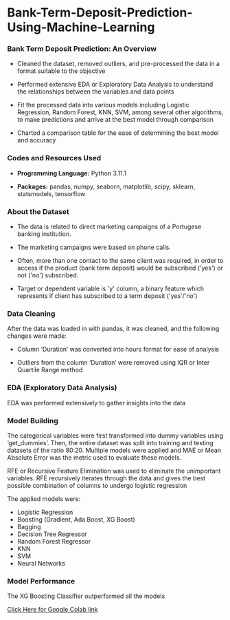# Bank-Term-Deposit-Prediction-Using-Machine-Learning

### **Bank Term Deposit Prediction: An Overview**  

* Cleaned the dataset, removed outliers, and pre-processed the data in a format suitable to the objective 

* Performed extensive EDA or Exploratory Data Analysis to understand the relationships between the 
variables and data points 

* Fit the processed data into various models including Logistic Regression, Random Forest, KNN, SVM, among several other algorithms, to make predictions and arrive at the best model through comparison 

* Charted a comparison table for the ease of determining the best model and accuracy


### **Codes and Resources Used**

* **Programming Language:** Python 3.11.1

* **Packages:** pandas, numpy, seaborn, matplotlib, scipy, sklearn, statsmodels, tensorflow


### **About the Dataset**

* The data is related to direct marketing campaigns of a Portugese banking institution.

* The marketing campaigns were based on phone calls. 

* Often, more than one contact to the same client was required, in order to access if the product (bank term deposit) would be subscribed ('yes') or not ('no') subscribed.

* Target or dependent variable is 'y' column, a binary feature which represents if client has subscribed to a term deposit ('yes'/'no')


### **Data Cleaning**

After the data was loaded in with pandas, it was cleaned, and the following changes were made:

* Column ‘Duration’ was converted into hours format for ease of analysis

* Outliers from the column ‘Duration’ were removed using IQR or Inter      Quartile Range method


### **EDA (Exploratory Data Analysis)**

EDA was performed extensively to gather insights into the data


### **Model Building**

The categorical variables were first transformed into dummy variables using ‘get_dummies’. Then, the entire dataset was split into training and testing datasets of the ratio 80:20. Multiple models were applied and MAE or Mean Absolute Error was the metric used to evaluate these models. 

RFE or Recursive Feature Elimination was used to eliminate the unimportant variables. RFE recursively iterates through the data and gives the best possible combination of columns to undergo logistic regression

The applied models were:
* Logistic Regression
* Boosting (Gradient, Ada Boost, XG Boost)
* Bagging
* Decision Tree Regressor
* Random Forest Regressor
* KNN
* SVM
* Neural Networks

### **Model Performance**

The XG Boosting Classifier outperformed all the models

[Click Here for Google Colab link](https://colab.research.google.com/github/Advaith2049/Bank-Term-Deposit-Prediction-Using-Machine-Learning/blob/main/Bank-Term-Deposit-Prediction-Using-Machine-Learning.ipynb)
